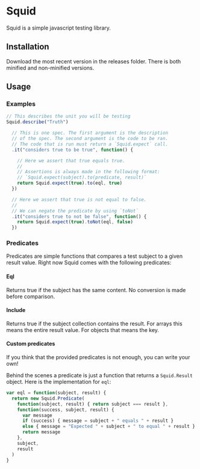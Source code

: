 # Squid
Squid is a simple javascript testing library.

## Installation

Download the most recent version in the releases folder.
There is both minified and non-minified versions.

## Usage

### Examples
```javascript
// This describes the unit you will be testing
Squid.describe("Truth")

  // This is one spec. The first argument is the description
  // of the spec. The second argument is the code to be ran.
  // The code that is run must return a `Squid.expect` call.
  .it("considers true to be true", function() {

    // Here we assert that true equals true.
    //
    // Assertions is always made in the following format:
    // `Squid.expect(subject).to(predicate, result)`
    return Squid.expect(true).to(eql, true)
  })

  // Here we assert that true is not equal to false.
  //
  // We can negate the predicate by using `toNot`
  .it("considers true to not be false", function() {
    return Squid.expect(true).toNot(eql, false)
  })
```

### Predicates

Predicates are simple functions that compares a test subject
to a given result value. Right now Squid comes with the following predicates:

#### Eql
Returns true if the subject has the same content.
No conversion is made before comparison.

#### Include
Returns true if the subject collection contains the result.
For arrays this means the entire result value. For objects
that means the key.

#### Custom predicates
If you think that the provided predicates is not enough, you can write your own!

Behind the scenes a predicate is just a function that returns a `Squid.Result`
object. Here is the implementation for `eql`:

```javascript
var eql = function(subject, result) {
  return new Squid.Predicate(
    function(subject, result) { return subject === result },
    function(success, subject, result) {
      var message
      if (success) { message = subject + " equals " + result }
      else { message = "Expected " + subject + " to equal " + result }
      return message
    },
    subject,
    result
  )
}
```
